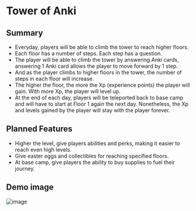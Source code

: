 # Tower of Anki
## Summary
- Everyday, players will be able to climb the tower to reach higher floors.
- Each floor has a number of steps. Each step has a question. 
- The player will be able to climb the tower by answering Anki cards, answering 1 Anki card allows the player to move forward by 1 step.
- And as the player climbs to higher floors in the tower, the number of steps in each floor will increase.
- The higher the floor, the more the Xp (experience points) the player will gain. With more Xp, the player will level up.
- At the end of each day, players will be teleported back to base camp and will have to start at Floor 1 again the next day. Nonetheless, the Xp and levels gained by the player will stay with the player forever.

## Planned Features
- Higher the level, give players abilities and perks, making it easier to reach even high levels.
- Give easter eggs and collectibles for reaching specified floors.
- At base camp, give players the ability to buy supplies to fuel their journey.

## Demo image
![image](https://user-images.githubusercontent.com/76833604/229145291-8382cd6c-f135-4a04-b9ec-692310073b2b.png)
